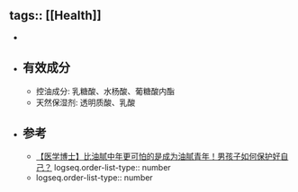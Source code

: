 tags:: [[Health]] 
---

-
- ## 有效成分
	- 控油成分: 乳糖酸、水杨酸、葡糖酸内酯
	- 天然保湿剂: 透明质酸、乳酸
- ## 参考
	- [【医学博士】比油腻中年更可怕的是成为油腻青年！男孩子如何保护好自己？](https://www.bilibili.com/video/BV1GH4y197gT/?vd_source=f1fbb083ddef12dcff3388779faac201)
	  logseq.order-list-type:: number
	- logseq.order-list-type:: number